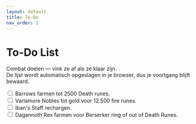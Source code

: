 ```yaml
---
layout: default
title: To-Do
nav_order: 1
---
```


# To-Do List

Combat doelen — vink ze af als ze klaar zijn.  
De lijst wordt automatisch opgeslagen in je browser, dus je voortgang blijft bewaard.

<div id="todo-list">
  <label><input type="checkbox" data-id="barrows"> Barrows farmen tot 2500 Death runes.</label><br>
  <label><input type="checkbox" data-id="varlamore"> Varlamore Nobles tot gold voor 12.500 fire runes.</label><br>
  <label><input type="checkbox" data-id="iban"> Iban's Staff rechargen.</label><br>
  <label><input type="checkbox" data-id="rex"> Dagannoth Rex farmen voor Berserker ring of out of Death Runes.</label>
</div>

<script>
  document.addEventListener("DOMContentLoaded", function() {
    const checkboxes = document.querySelectorAll('#todo-list input[type="checkbox"]');
    
    checkboxes.forEach(checkbox => {
      const saved = localStorage.getItem('todo-' + checkbox.dataset.id);
      if (saved === 'true') checkbox.checked = true;
      
      checkbox.addEventListener('change', function() {
        localStorage.setItem('todo-' + checkbox.dataset.id, checkbox.checked);
      });
    });
  });
</script>
